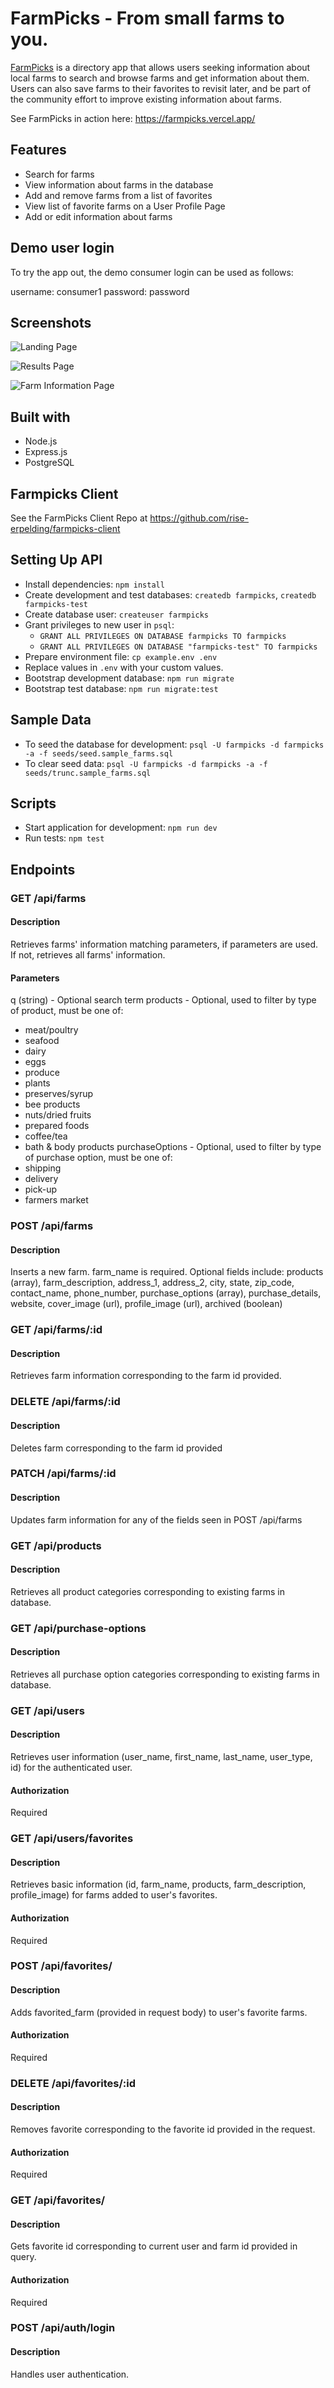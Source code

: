 # FarmPicks - From small farms to you.

[FarmPicks](https://farmpicks.vercel.app/) is a directory app that allows users seeking information about local farms to search and browse farms and get information about them. Users can also save farms to their favorites to revisit later, and be part of the community effort to improve existing information about farms.

See FarmPicks in action here: <https://farmpicks.vercel.app/>

## Features
- Search for farms
- View information about farms in the database
- Add and remove farms from a list of favorites
- View list of favorite farms on a User Profile Page
- Add or edit information about farms

## Demo user login

To try the app out, the demo consumer login can be used as follows:

username: consumer1
password: password

## Screenshots
![Landing Page](screenshots/Farmpicks-Landing-Page.png)

![Results Page](screenshots/Farmpicks-Search-Results.png)

![Farm Information Page](screenshots/Farmpicks-Farm-Page.png)

## Built with
- Node.js
- Express.js
- PostgreSQL

## Farmpicks Client
See the FarmPicks Client Repo at <https://github.com/rise-erpelding/farmpicks-client>

## Setting Up API

- Install dependencies: `npm install`
- Create development and test databases: `createdb farmpicks`, `createdb farmpicks-test`
- Create database user: `createuser farmpicks`
- Grant privileges to new user in `psql`:
  - `GRANT ALL PRIVILEGES ON DATABASE farmpicks TO farmpicks`
  - `GRANT ALL PRIVILEGES ON DATABASE "farmpicks-test" TO farmpicks`
- Prepare environment file: `cp example.env .env`
- Replace values in `.env` with your custom values.
- Bootstrap development database: `npm run migrate`
- Bootstrap test database: `npm run migrate:test`

## Sample Data

- To seed the database for development: `psql -U farmpicks -d farmpicks -a -f seeds/seed.sample_farms.sql`
- To clear seed data: `psql -U farmpicks -d farmpicks -a -f seeds/trunc.sample_farms.sql`

## Scripts

- Start application for development: `npm run dev`
- Run tests: `npm test`


## Endpoints

### GET /api/farms
#### Description
Retrieves farms' information matching parameters, if parameters are used. If not, retrieves all farms' information.
#### Parameters
q (string) - Optional search term
products - Optional, used to filter by type of product, must be one of:
- meat/poultry
- seafood
- dairy
- eggs
- produce
- plants
- preserves/syrup
- bee products
- nuts/dried fruits
- prepared foods
- coffee/tea
- bath & body products
purchaseOptions - Optional, used to filter by type of purchase option, must be one of:
- shipping
- delivery
- pick-up
- farmers market

### POST /api/farms
#### Description
Inserts a new farm. farm_name is required. Optional fields include:
products (array), farm_description, address_1, address_2, city, state, zip_code, contact_name, phone_number, purchase_options (array), purchase_details, website, cover_image (url), profile_image (url), archived (boolean)

### GET /api/farms/:id
#### Description
Retrieves farm information corresponding to the farm id provided.

### DELETE /api/farms/:id
#### Description
Deletes farm corresponding to the farm id provided

### PATCH /api/farms/:id
#### Description
Updates farm information for any of the fields seen in POST /api/farms

### GET /api/products
#### Description
Retrieves all product categories corresponding to existing farms in database.

### GET /api/purchase-options
#### Description
Retrieves all purchase option categories corresponding to existing farms in database.

### GET /api/users
#### Description
Retrieves user information (user_name, first_name, last_name, user_type, id) for the authenticated user.
#### Authorization
Required

### GET /api/users/favorites
#### Description
Retrieves basic information (id, farm_name, products, farm_description, profile_image) for farms added to user's favorites.
#### Authorization
Required

### POST /api/favorites/
#### Description
Adds favorited_farm (provided in request body) to user's favorite farms.
#### Authorization
Required

### DELETE /api/favorites/:id
#### Description
Removes favorite corresponding to the favorite id provided in the request.
#### Authorization
Required

### GET /api/favorites/
#### Description
Gets favorite id corresponding to current user and farm id provided in query.
#### Authorization
Required

### POST /api/auth/login
#### Description
Handles user authentication.